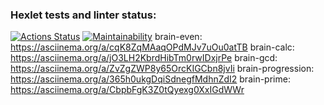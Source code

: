 ### Hexlet tests and linter status:
[![Actions Status](https://github.com/DKashtan/frontend-project-44/actions/workflows/hexlet-check.yml/badge.svg)](https://github.com/DKashtan/frontend-project-44/actions)
[![Maintainability](https://api.codeclimate.com/v1/badges/e5697a54ca623b93101d/maintainability)](https://codeclimate.com/github/DKashtan/frontend-project-44/maintainability)
brain-even: https://asciinema.org/a/cqK8ZqMAaqOPdMJv7uOu0atTB
brain-calc: https://asciinema.org/a/jO3LH2KbrdHibTm0rwIDxjrPe
brain-gcd: https://asciinema.org/a/ZvZgZWP8y65OrcKIGCbn8jvIi
brain-progression: https://asciinema.org/a/365h0ukgDqiSdnegfMdhnZdI2
brain-prime: https://asciinema.org/a/CbpbFgK3Z0tQyexg0XxIGdWWr